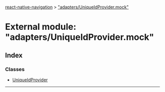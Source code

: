 [react-native-navigation](../README.md) > ["adapters/UniqueIdProvider.mock"](../modules/_adapters_uniqueidprovider_mock_.md)



# External module: "adapters/UniqueIdProvider.mock"

## Index

### Classes

* [UniqueIdProvider](../classes/_adapters_uniqueidprovider_mock_.uniqueidprovider.md)



---
